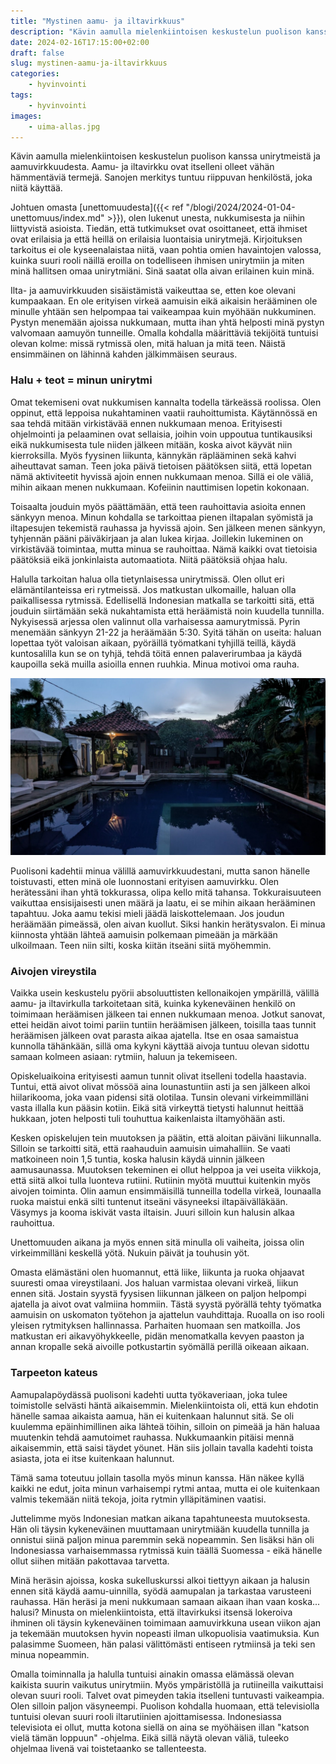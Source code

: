 ```yaml
---
title: "Mystinen aamu- ja iltavirkkuus"
description: "Kävin aamulla mielenkiintoisen keskustelun puolison kanssa unirytmeistä ja aamuvirkkuudesta. Aamu- ja iltavirkku ovat itselleni olleet vähän hämmentäviä termejä. Sanojen merkitys tuntuu riippuvan henkilöstä, joka niitä käyttää."
date: 2024-02-16T17:15:00+02:00
draft: false
slug: mystinen-aamu-ja-iltavirkkuus
categories:
    - hyvinvointi
tags:
    - hyvinvointi
images:
    - uima-allas.jpg
---
```


Kävin aamulla mielenkiintoisen keskustelun puolison kanssa unirytmeistä ja aamuvirkkuudesta. Aamu- ja iltavirkku ovat itselleni olleet vähän hämmentäviä termejä. Sanojen merkitys tuntuu riippuvan henkilöstä, joka niitä käyttää.

<!--more-->

Johtuen omasta [unettomuudesta]({{< ref "/blogi/2024/2024-01-04-unettomuus/index.md" >}}), olen lukenut unesta, nukkumisesta ja niihin liittyvistä asioista. Tiedän, että tutkimukset ovat osoittaneet, että ihmiset ovat erilaisia ja että heillä on erilaisia luontaisia unirytmejä. Kirjoituksen tarkoitus ei ole kyseenalaistaa niitä, vaan pohtia omien havaintojen valossa, kuinka suuri rooli näillä eroilla on todelliseen ihmisen unirytmiin ja miten minä hallitsen omaa unirytmiäni. Sinä saatat olla aivan erilainen kuin minä.

Ilta- ja aamuvirkkuuden sisäistämistä vaikeuttaa se, etten koe olevani kumpaakaan. En ole erityisen virkeä aamuisin eikä aikaisin herääminen ole minulle yhtään sen helpompaa tai vaikeampaa kuin myöhään nukkuminen. Pystyn menemään ajoissa nukkumaan, mutta ihan yhtä helposti minä pystyn valvomaan aamuyön tunneille. Omalla kohdalla määrittäviä tekijöitä tuntuisi olevan kolme: missä rytmissä olen, mitä haluan ja mitä teen. Näistä ensimmäinen on lähinnä kahden jälkimmäisen seuraus.

### Halu + teot = minun unirytmi

Omat tekemiseni ovat nukkumisen kannalta todella tärkeässä roolissa. Olen oppinut, että leppoisa nukahtaminen vaatii rauhoittumista. Käytännössä en saa tehdä mitään virkistävää ennen nukkumaan menoa. Erityisesti ohjelmointi ja pelaaminen ovat sellaisia, joihin voin uppoutua tuntikausiksi eikä nukkumisesta tule niiden jälkeen mitään, koska aivot käyvät niin kierroksilla. Myös fyysinen liikunta, kännykän räplääminen sekä kahvi aiheuttavat saman. Teen joka päivä tietoisen päätöksen siitä, että lopetan nämä aktiviteetit hyvissä ajoin ennen nukkumaan menoa. Sillä ei ole väliä, mihin aikaan menen nukkumaan. Kofeiinin nauttimisen lopetin kokonaan.

Toisaalta jouduin myös päättämään, että teen rauhoittavia asioita ennen sänkyyn menoa. Minun kohdalla se tarkoittaa pienen iltapalan syömistä ja iltapesujen tekemistä rauhassa ja hyvissä ajoin. Sen jälkeen menen sänkyyn, tyhjennän pääni päiväkirjaan ja alan lukea kirjaa. Joillekin lukeminen on virkistävää toimintaa, mutta minua se rauhoittaa. Nämä kaikki ovat tietoisia päätöksiä eikä jonkinlaista automaatiota. Niitä päätöksiä ohjaa halu.

Halulla tarkoitan halua olla tietynlaisessa unirytmissä. Olen ollut eri elämäntilanteissa eri rytmeissä. Jos matkustan ulkomaille, haluan olla paikallisessa rytmissä. Edellisellä Indonesian matkalla se tarkoitti sitä, että jouduin siirtämään sekä nukahtamista että heräämistä noin kuudella tunnilla. Nykyisessä arjessa olen valinnut olla varhaisessa aamurytmissä. Pyrin menemään sänkyyn 21-22 ja heräämään 5:30. Syitä tähän on useita: haluan lopettaa työt valoisan aikaan, pyöräillä työmatkani tyhjillä teillä, käydä kuntosalilla kun se on tyhjä, tehdä töitä ennen palaverirumbaa ja käydä kaupoilla sekä muilla asioilla ennen ruuhkia. Minua motivoi oma rauha.

![Uima-allas ennen auringonnousua](uima-allas.jpg "Lomalla kävin altaassa joka aamu ennen auringonnousua. Jos en ollut hereillä vielä sängystä noustessa, olin sitä yleensä hypätessäni altaaseen.")

Puolisoni kadehtii minua välillä aamuvirkkuudestani, mutta sanon hänelle toistuvasti, etten minä ole luonnostani erityisen aamuvirkku. Olen herätessäni ihan yhtä tokkurassa, olipa kello mitä tahansa. Tokkuraisuuteen vaikuttaa ensisijaisesti unen määrä ja laatu, ei se mihin aikaan herääminen tapahtuu. Joka aamu tekisi mieli jäädä laiskottelemaan. Jos joudun heräämään pimeässä, olen aivan kuollut. Siksi hankin herätysvalon. Ei minua kiinnosta yhtään lähteä aamuisin polkemaan pimeään ja märkään ulkoilmaan. Teen niin silti, koska kiitän itseäni siitä myöhemmin.

### Aivojen vireystila

Vaikka usein keskustelu pyörii absoluuttisten kellonaikojen ympärillä, välillä aamu- ja iltavirkulla tarkoitetaan sitä, kuinka kykeneväinen henkilö on toimimaan heräämisen jälkeen tai ennen nukkumaan menoa. Jotkut sanovat, ettei heidän aivot toimi pariin tuntiin heräämisen jälkeen, toisilla taas tunnit heräämisen jälkeen ovat parasta aikaa ajatella. Itse en osaa samaistua kunnolla tähänkään, sillä oma kykyni käyttää aivoja tuntuu olevan sidottu samaan kolmeen asiaan: rytmiin, haluun ja tekemiseen.

Opiskeluaikoina erityisesti aamun tunnit olivat itselleni todella haastavia. Tuntui, että aivot olivat mössöä aina lounastuntiin asti ja sen jälkeen alkoi hiilarikooma, joka vaan pidensi sitä olotilaa. Tunsin olevani virkeimmilläni vasta illalla kun pääsin kotiin. Eikä sitä virkeyttä tietysti halunnut heittää hukkaan, joten helposti tuli touhuttua kaikenlaista iltamyöhään asti.

Kesken opiskelujen tein muutoksen ja päätin, että aloitan päiväni liikunnalla. Silloin se tarkoitti sitä, että raahauduin aamuisin uimahalliin. Se vaati matkoineen noin 1,5 tuntia, koska halusin käydä uinnin jälkeen aamusaunassa. Muutoksen tekeminen ei ollut helppoa ja vei useita viikkoja, että siitä alkoi tulla luonteva rutiini. Rutiinin myötä muuttui kuitenkin myös aivojen toiminta. Olin aamun ensimmäisillä tunneilla todella virkeä, lounaalla ruoka maistui enkä silti tuntenut itseäni väsyneeksi iltapäivälläkään. Väsymys ja kooma iskivät vasta iltaisin. Juuri silloin kun halusin alkaa rauhoittua.

Unettomuuden aikana ja myös ennen sitä minulla oli vaiheita, joissa olin virkeimmilläni keskellä yötä. Nukuin päivät ja touhusin yöt.

Omasta elämästäni olen huomannut, että liike, liikunta ja ruoka ohjaavat suuresti omaa vireystilaani. Jos haluan varmistaa olevani virkeä, liikun ennen sitä. Jostain syystä fyysisen liikunnan jälkeen on paljon helpompi ajatella ja aivot ovat valmiina hommiin. Tästä syystä pyörällä tehty työmatka aamuisin on uskomaton työtehon ja ajattelun vauhdittaja. Ruoalla on iso rooli yleisen rytmityksen hallinnassa. Parhaiten huomaan sen matkoilla. Jos matkustan eri aikavyöhykkeelle, pidän menomatkalla kevyen paaston ja annan kropalle sekä aivoille potkustartin syömällä perillä oikeaan aikaan. 

### Tarpeeton kateus

Aamupalapöydässä puolisoni kadehti uutta työkaveriaan, joka tulee toimistolle selvästi häntä aikaisemmin. Mielenkiintoista oli, että kun ehdotin hänelle samaa aikaista aamua, hän ei kuitenkaan halunnut sitä. Se oli kuulemma epäinhimillinen aika lähteä töihin, silloin on pimeää ja hän haluaa muutenkin tehdä aamutoimet rauhassa. Nukkumaankin pitäisi mennä aikaisemmin, että saisi täydet yöunet. Hän siis jollain tavalla kadehti toista asiasta, jota ei itse kuitenkaan halunnut.

Tämä sama toteutuu jollain tasolla myös minun kanssa. Hän näkee kyllä kaikki ne edut, joita minun varhaisempi rytmi antaa, mutta ei ole kuitenkaan valmis tekemään niitä tekoja, joita rytmin ylläpitäminen vaatisi.

Juttelimme myös Indonesian matkan aikana tapahtuneesta muutoksesta. Hän oli täysin kykeneväinen muuttamaan unirytmiään kuudella tunnilla ja onnistui siinä paljon minua paremmin sekä nopeammin. Sen lisäksi hän oli Indonesiassa varhaisemmassa rytmissä kuin täällä Suomessa - eikä hänelle ollut siihen mitään pakottavaa tarvetta.

Minä heräsin ajoissa, koska sukelluskurssi alkoi tiettyyn aikaan ja halusin ennen sitä käydä aamu-uinnilla, syödä aamupalan ja tarkastaa varusteeni rauhassa. Hän heräsi ja meni nukkumaan samaan aikaan ihan vaan koska... halusi? Minusta on mielenkiintoista, että iltavirkuksi itsensä lokeroiva ihminen oli täysin kykeneväinen toimimaan aamuvirkkuna usean viikon ajan ja tekemään muutoksen hyvin nopeasti ilman ulkopuolisia vaatimuksia. Kun palasimme Suomeen, hän palasi välittömästi entiseen rytmiinsä ja teki sen minua nopeammin.

Omalla toiminnalla ja halulla tuntuisi ainakin omassa elämässä olevan kaikista suurin vaikutus unirytmiin. Myös ympäristöllä ja rutiineilla vaikuttaisi olevan suuri rooli. Talvet ovat pimeyden takia itselleni tuntuvasti vaikeampia. Olen silloin paljon väsyneempi. Puolison kohdalla huomaan, että televisiolla tuntuisi olevan suuri rooli iltarutiinien ajoittamisessa. Indonesiassa televisiota ei ollut, mutta kotona siellä on aina se myöhäisen illan "katson vielä tämän loppuun" -ohjelma. Eikä sillä näytä olevan väliä, tuleeko ohjelmaa livenä vai toistetaanko se tallenteesta.

